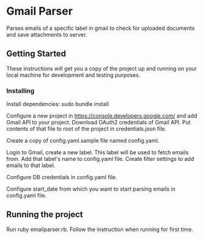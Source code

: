 # Gmail Parser

Parses emails of a specific label in gmail to check for uploaded documents and save attachments to server.

## Getting Started

These instructions will get you a copy of the project up and running on your local machine for development and testing purposes.

### Installing

Install dependencies:
sudo bundle install

Configure a new project in https://console.developers.google.com/ and add Gmail API to your project.
Download OAuth2 credentials of Gmail API. Put contents of that file to root of the project in credentials.json file.

Create a copy of config.yaml.sample file named config.yaml.

Login to Gmail, create a new label. This label will be used to fetch emails from.
Add that label's name to config.yaml file.
Create filter settings to add emails to that label. 

Configure DB credentials in config.yaml file.

Configure start_date from which you want to start parsing emails in config.yaml file.

## Running the project

Run ruby emailparser.rb. Follow the instruction when running for first time.


